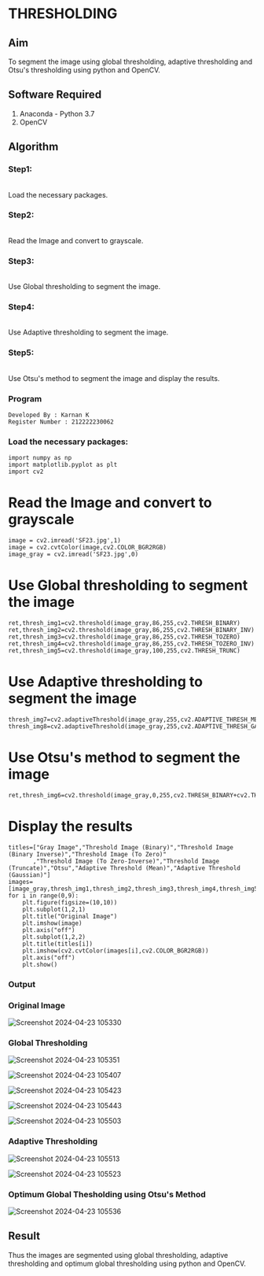 # THRESHOLDING
## Aim
To segment the image using global thresholding, adaptive thresholding and Otsu's thresholding using python and OpenCV.

## Software Required
1. Anaconda - Python 3.7
2. OpenCV

## Algorithm

### Step1:
<br>
Load the necessary packages.

### Step2:
<br>
Read the Image and convert to grayscale.

### Step3:
<br>
Use Global thresholding to segment the image.

### Step4:
<br>
Use Adaptive thresholding to segment the image.

### Step5:
<br>
Use Otsu's method to segment the image and display the results.

### Program
```
Developed By : Karnan K
Register Number : 212222230062
```

### Load the necessary packages:
```PY
import numpy as np
import matplotlib.pyplot as plt
import cv2
```

# Read the Image and convert to grayscale
```PY
image = cv2.imread('SF23.jpg',1)
image = cv2.cvtColor(image,cv2.COLOR_BGR2RGB)
image_gray = cv2.imread('SF23.jpg',0)
```
# Use Global thresholding to segment the image
```PY
ret,thresh_img1=cv2.threshold(image_gray,86,255,cv2.THRESH_BINARY)
ret,thresh_img2=cv2.threshold(image_gray,86,255,cv2.THRESH_BINARY_INV)
ret,thresh_img3=cv2.threshold(image_gray,86,255,cv2.THRESH_TOZERO)
ret,thresh_img4=cv2.threshold(image_gray,86,255,cv2.THRESH_TOZERO_INV)
ret,thresh_img5=cv2.threshold(image_gray,100,255,cv2.THRESH_TRUNC)
```
# Use Adaptive thresholding to segment the image
```PY
thresh_img7=cv2.adaptiveThreshold(image_gray,255,cv2.ADAPTIVE_THRESH_MEAN_C,cv2.THRESH_BINARY,11,2)
thresh_img8=cv2.adaptiveThreshold(image_gray,255,cv2.ADAPTIVE_THRESH_GAUSSIAN_C,cv2.THRESH_BINARY,11,2)
```
# Use Otsu's method to segment the image 
```PY
ret,thresh_img6=cv2.threshold(image_gray,0,255,cv2.THRESH_BINARY+cv2.THRESH_OTSU)
```
# Display the results
```PY
titles=["Gray Image","Threshold Image (Binary)","Threshold Image (Binary Inverse)","Threshold Image (To Zero)"
       ,"Threshold Image (To Zero-Inverse)","Threshold Image (Truncate)","Otsu","Adaptive Threshold (Mean)","Adaptive Threshold (Gaussian)"]
images=[image_gray,thresh_img1,thresh_img2,thresh_img3,thresh_img4,thresh_img5,thresh_img6,thresh_img7,thresh_img8]
for i in range(0,9):
    plt.figure(figsize=(10,10))
    plt.subplot(1,2,1)
    plt.title("Original Image")
    plt.imshow(image)
    plt.axis("off")
    plt.subplot(1,2,2)
    plt.title(titles[i])
    plt.imshow(cv2.cvtColor(images[i],cv2.COLOR_BGR2RGB))
    plt.axis("off")
    plt.show()
```
### Output

### Original Image
![Screenshot 2024-04-23 105330](https://github.com/DARIOGEORGE/Thresholdingg/assets/118704873/5d82af4a-7818-4e43-9d22-d2b361be9d54)


### Global Thresholding
![Screenshot 2024-04-23 105351](https://github.com/DARIOGEORGE/Thresholdingg/assets/118704873/66c5b868-33c2-4b83-9f40-6de348777b4b)

![Screenshot 2024-04-23 105407](https://github.com/DARIOGEORGE/Thresholdingg/assets/118704873/ec41c8fd-4ab4-46cf-baef-009013ecc3b7)

![Screenshot 2024-04-23 105423](https://github.com/DARIOGEORGE/Thresholdingg/assets/118704873/a10beece-c2d5-4b67-892d-92a0ec68455f)

![Screenshot 2024-04-23 105443](https://github.com/DARIOGEORGE/Thresholdingg/assets/118704873/bee4758f-220b-4cb5-aaf1-48e5d71be719)

![Screenshot 2024-04-23 105503](https://github.com/DARIOGEORGE/Thresholdingg/assets/118704873/8bbad59a-b91b-4ff8-987e-70c44ee36e20)







### Adaptive Thresholding
![Screenshot 2024-04-23 105513](https://github.com/DARIOGEORGE/Thresholdingg/assets/118704873/edd34647-f167-4045-8e95-160bca9d3b19)

![Screenshot 2024-04-23 105523](https://github.com/DARIOGEORGE/Thresholdingg/assets/118704873/77c74bc4-6880-480e-bd7f-17a1dbbc498c)


### Optimum Global Thesholding using Otsu's Method
![Screenshot 2024-04-23 105536](https://github.com/DARIOGEORGE/Thresholdingg/assets/118704873/2d890d72-3842-4b60-bf03-86361d03f9f8)




## Result
Thus the images are segmented using global thresholding, adaptive thresholding and optimum global thresholding using python and OpenCV.
